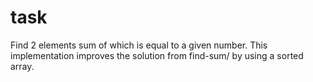 # task

Find 2 elements sum of which is equal to a given number. This implementation improves the solution from find-sum/ by using a sorted array.
